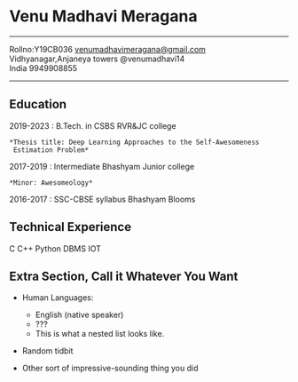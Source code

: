 
Venu Madhavi Meragana
============

-------------------     ----------------------------
Rollno:Y19CB036                    venumadhavimeragana@gmail.com
Vidhyanagar,Anjaneya towers             @venumadhavi14   
India                               9949908855
-------------------     ----------------------------

Education
---------

2019-2023
:   B.Tech. in CSBS
    RVR&JC college

    *Thesis title: Deep Learning Approaches to the Self-Awesomeness
     Estimation Problem*

2017-2019
:    Intermediate
     Bhashyam Junior college

    *Minor: Awesomeology*
    
2016-2017
:     SSC-CBSE syllabus
      Bhashyam Blooms
      
    
    
Technical Experience
--------------------
C
C++
Python
DBMS
IOT

Extra Section, Call it Whatever You Want
----------------------------------------

* Human Languages:

     * English (native speaker)
     * ???
     * This is what a nested list looks like.

* Random tidbit

* Other sort of impressive-sounding thing you did
